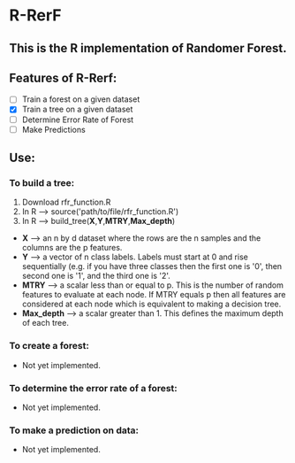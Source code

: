 # R-RerF
## This is the R implementation of Randomer Forest.

## Features of R-Rerf:
- [ ] Train a forest on a given dataset
- [x] Train a tree on a given dataset
- [ ] Determine Error Rate of Forest
- [ ] Make Predictions

## Use:
###   To build a tree:
 1. Download rfr_function.R  
 2. In R --> source('path/to/file/rfr_function.R')  
 3. In R --> build_tree(**X**,**Y**,**MTRY**,**Max_depth**)  
  - **X** --> an n by d dataset where the rows are the n samples and the columns are the p features.
  - **Y** --> a vector of n class labels.  Labels must start at 0 and rise sequentially (e.g. if you have three classes then the first one is '0', then second one is '1', and the third one is '2'.
  - **MTRY** --> a scalar less than or equal to p.  This is the number of random features to evaluate at each node.  If MTRY equals p then all features are considered at each node which is equivalent to making a decision tree.
  - **Max_depth** --> a scalar greater than 1.  This defines the maximum depth of each tree.

###   To create a forest:  
   - Not yet implemented.
  
###   To determine the error rate of a forest:  
   - Not yet implemented.
  
###   To make a prediction on data:  
   - Not yet implemented.  
